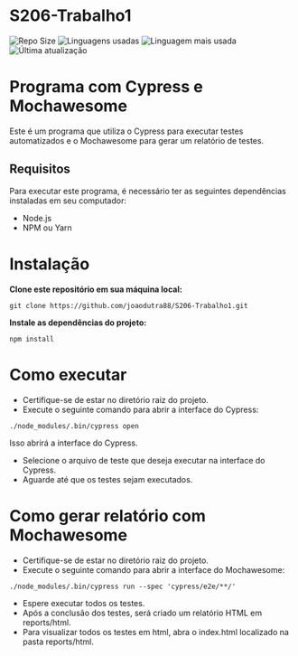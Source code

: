 # S206-Trabalho1

![Repo Size](https://img.shields.io/github/repo-size/joaodutra88/S206-Trabalho1)
![Linguagens usadas](https://img.shields.io/github/languages/count/joaodutra88/S206-Trabalho1)
![Linguagem mais usada](https://img.shields.io/github/languages/top/joaodutra88/S206-Trabalho1)
![Última atualização](https://img.shields.io/github/last-commit/joaodutra88/S206-Trabalho1)

# Programa com Cypress e Mochawesome

Este é um programa que utiliza o Cypress para executar testes automatizados e o Mochawesome para gerar um relatório de testes.

## Requisitos

Para executar este programa, é necessário ter as seguintes dependências instaladas em seu computador:

-  Node.js
-  NPM ou Yarn

# Instalação

**Clone este repositório em sua máquina local:**

```
git clone https://github.com/joaodutra88/S206-Trabalho1.git
```

**Instale as dependências do projeto:**

```
npm install
```

# Como executar

-  Certifique-se de estar no diretório raiz do projeto.
-  Execute o seguinte comando para abrir a interface do Cypress:

```
./node_modules/.bin/cypress open
```

Isso abrirá a interface do Cypress.

-  Selecione o arquivo de teste que deseja executar na interface do Cypress.
-  Aguarde até que os testes sejam executados.

# Como gerar relatório com Mochawesome

-  Certifique-se de estar no diretório raiz do projeto.
-  Execute o seguinte comando para abrir a interface do Mochawesome:

```
./node_modules/.bin/cypress run --spec 'cypress/e2e/**/'
```

-  Espere executar todos os testes.
-  Após a conclusão dos testes, será criado um relatório HTML em reports/html.
-  Para visualizar todos os testes em html, abra o index.html localizado na pasta reports/html.
